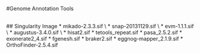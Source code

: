 #Genome Annotation Tools

<br>
## Singularity Image
* mikado-2.3.3.sif \
* snap-20131129.sif \
* evm-1.1.1.sif \
* augustus-3.4.0.sif \
* hisat2.sif
* tetools_repeat.sif
* pasa_2.5.2.sif
* exonerate2_4.sif
* fgenesh.sif
* braker2.sif
* eggnog-mapper_2.1.9.sif
* OrthoFinder-2.5.4.sif
<br><br>
